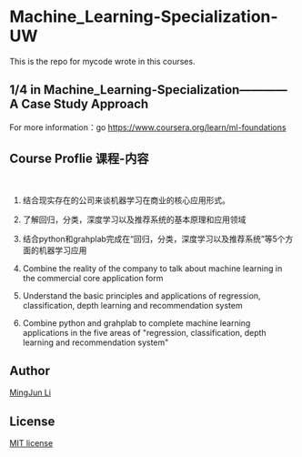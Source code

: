 # Machine_Learning-Specialization-UW
This is the repo for mycode wrote in this courses.
 
## 1/4 in Machine_Learning-Specialization————A Case Study Approach 
For more information：go https://www.coursera.org/learn/ml-foundations


## Course Proflie 课程-内容
 
1. 结合现实存在的公司来谈机器学习在商业的核心应用形式。
2. 了解回归，分类，深度学习以及推荐系统的基本原理和应用领域
3. 结合python和grahplab完成在“回归，分类，深度学习以及推荐系统”等5个方面的机器学习应用

1. Combine the reality of the company to talk about machine learning in the commercial core application form
2. Understand the basic principles and applications of regression, classification, depth learning and recommendation system 
3. Combine python and grahplab to complete machine learning applications in the five areas of "regression, classification, depth learning and recommendation system"


## Author
[MingJun Li](https://github.com/littlewizardLI)

## License
[MIT license](https://github.com/littlewizardLI/LICENSE)
